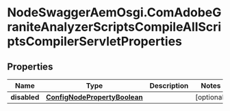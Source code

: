 # NodeSwaggerAemOsgi.ComAdobeGraniteAnalyzerScriptsCompileAllScriptsCompilerServletProperties

## Properties

Name | Type | Description | Notes
------------ | ------------- | ------------- | -------------
**disabled** | [**ConfigNodePropertyBoolean**](ConfigNodePropertyBoolean.md) |  | [optional] 


